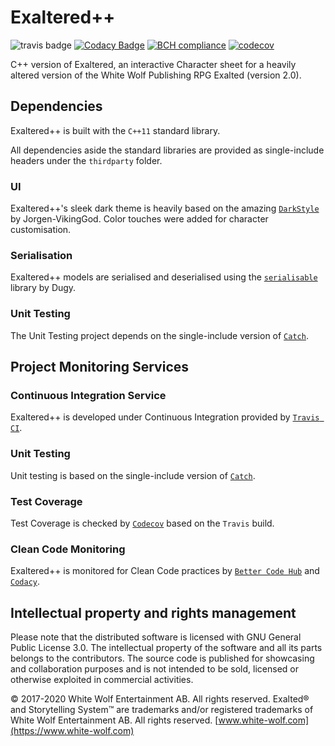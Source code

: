 # Exaltered++

![travis badge](https://travis-ci.com/fagiodarkie/exaltered-plusplus.svg?branch=master)
[![Codacy Badge](https://api.codacy.com/project/badge/Grade/d22865588f5247489ed9a134c4400ed7)](https://app.codacy.com/app/fagiodarkie/exaltered-plusplus?utm_source=github.com&utm_medium=referral&utm_content=fagiodarkie/exaltered-plusplus&utm_campaign=Badge_Grade_Dashboard)
[![BCH compliance](https://bettercodehub.com/edge/badge/fagiodarkie/exaltered-plusplus?branch=master)](https://bettercodehub.com/)
[![codecov](https://codecov.io/gh/fagiodarkie/exaltered-plusplus/branch/master/graph/badge.svg)](https://codecov.io/gh/fagiodarkie/exaltered-plusplus)

C++ version of Exaltered, an interactive Character sheet for a heavily altered version of the White Wolf Publishing RPG Exalted (version 2.0).

## Dependencies
Exaltered++ is built with the `C++11` standard library.

All dependencies aside the standard libraries are provided as single-include headers under the `thirdparty` folder. 

### UI
Exaltered++'s sleek dark theme is heavily based on the amazing [`DarkStyle`](https://github.com/Jorgen-VikingGod/Qt-Frameless-Window-DarkStyle) by Jorgen-VikingGod. Color touches were added for character customisation.

### Serialisation
Exaltered++ models are serialised and deserialised using the [`serialisable`](https://github.com/Dugy/serialisable) library by Dugy.

### Unit Testing
The Unit Testing project depends on the single-include version of [`Catch`](https://github.com/catchorg/Catch2).

## Project Monitoring Services

### Continuous Integration Service
Exaltered++ is developed under Continuous Integration provided by [`Travis CI`](https://travis-ci.org).

### Unit Testing
Unit testing is based on the single-include version of [`Catch`](https://github.com/catchorg/Catch2).

### Test Coverage
Test Coverage is checked by [`Codecov`](https://codecov.io/) based on the `Travis` build.

### Clean Code Monitoring
Exaltered++ is monitored for Clean Code practices by [`Better Code Hub`](https://bettercodehub.com) and [`Codacy`](https://www.codacy.com/).

## Intellectual property and rights management
Please note that the distributed software is licensed with GNU General Public License 3.0.
The intellectual property of the software and all its parts belongs to the contributors.
The source code is published for showcasing and collaboration purposes and is not intended to be sold, licensed or otherwise exploited in commercial activities.

© 2017-2020 White Wolf Entertainment AB.
All rights reserved. Exalted® and Storytelling System™ are trademarks and/or registered trademarks of White Wolf Entertainment AB.
All rights reserved. [www.white-wolf.com](https://www.white-wolf.com)
